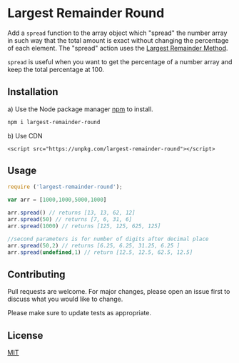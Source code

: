 # Largest Remainder Round
Add a `spread`  function to the array object which "spread" the number array in such way that the total amount is exact without changing the percentage of each element. The "spread" action uses the [Largest Remainder Method](https://en.wikipedia.org/wiki/Largest_remainder_method). 

`spread` is useful when you want to get the percentage of a number array and keep the total percentage at 100.


## Installation

a) Use the Node package manager [npm](https://www.npmjs.com/package/largest-remainder-round) to install.

```bash
npm i largest-remainder-round
```


b) Use CDN

`<script src="https://unpkg.com/largest-remainder-round"></script>`

## Usage

```javascript
require ('largest-remainder-round');

var arr = [1000,1000,5000,1000]

arr.spread() // returns [13, 13, 62, 12]
arr.spread(50) // returns [7, 6, 31, 6]
arr.spread(1000) // returns [125, 125, 625, 125]

//second parameters is for number of digits after decimal place
arr.spread(50,2) // returns [6.25, 6.25, 31.25, 6.25 ]
arr.spread(undefined,1) // return [12.5, 12.5, 62.5, 12.5]

```

## Contributing
Pull requests are welcome. For major changes, please open an issue first to discuss what you would like to change.

Please make sure to update tests as appropriate.

## License
[MIT](https://choosealicense.com/licenses/mit/)
